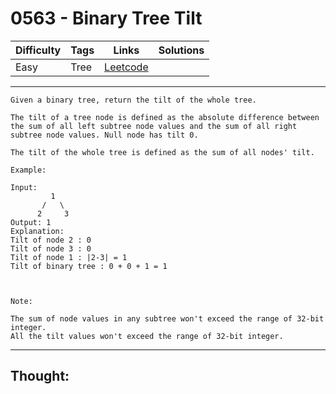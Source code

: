 # 0563 - Binary Tree Tilt

Difficulty  | Tags | Links | Solutions
----------- | ---- | ----- | -----
Easy | Tree | [Leetcode](https://leetcode.com/problems/binary-tree-tilt/description/) |


-----------

```
Given a binary tree, return the tilt of the whole tree.

The tilt of a tree node is defined as the absolute difference between the sum of all left subtree node values and the sum of all right subtree node values. Null node has tilt 0.

The tilt of the whole tree is defined as the sum of all nodes' tilt.

Example:

Input: 
         1
       /   \
      2     3
Output: 1
Explanation: 
Tilt of node 2 : 0
Tilt of node 3 : 0
Tilt of node 1 : |2-3| = 1
Tilt of binary tree : 0 + 0 + 1 = 1



Note:

The sum of node values in any subtree won't exceed the range of 32-bit integer. 
All the tilt values won't exceed the range of 32-bit integer.
```

-----------

## Thought:
